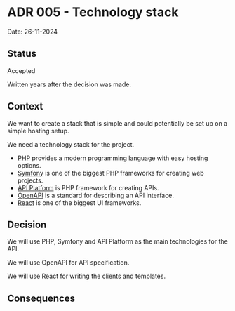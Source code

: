 # ADR 005 - Technology stack

Date: 26-11-2024

## Status

Accepted

Written years after the decision was made.

## Context

We want to create a stack that is simple and could potentially be set up on a simple hosting setup.

We need a technology stack for the project.

* [PHP](https://www.php.net/) provides a modern programming language with easy hosting options.
* [Symfony](https://symfony.com/) is one of the biggest PHP frameworks for creating web projects.
* [API Platform](https://api-platform.com/) is PHP framework for creating APIs.
* [OpenAPI](https://www.openapis.org/) is a standard for describing an API interface.
* [React](https://react.dev/) is one of the biggest UI frameworks.

## Decision

We will use PHP, Symfony and API Platform as the main technologies for the API.

We will use OpenAPI for API specification.

We will use React for writing the clients and templates.

## Consequences
